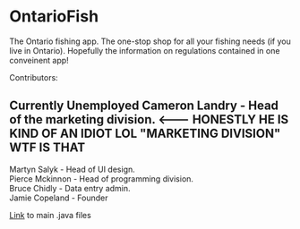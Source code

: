 # OntarioFish
The Ontario fishing app.
The one-stop shop for all your fishing needs (if you live in Ontario). 
Hopefully the information on regulations contained in one conveinent app!

Contributors:  
## Currently Unemployed Cameron Landry  - Head of the marketing division. <--- HONESTLY HE IS KIND OF AN IDIOT LOL "MARKETING DIVISION" WTF IS THAT 
Martyn Salyk    - Head of UI design.  
Pierce Mckinnon - Head of programming division.  
Bruce Chidly    - Data entry admin.  
Jamie Copeland  - Founder  

[Link](https://github.com/OntarioFish/OntarioFish/tree/master/app/src/main/java/android/example/ontariofish) to main .java files

